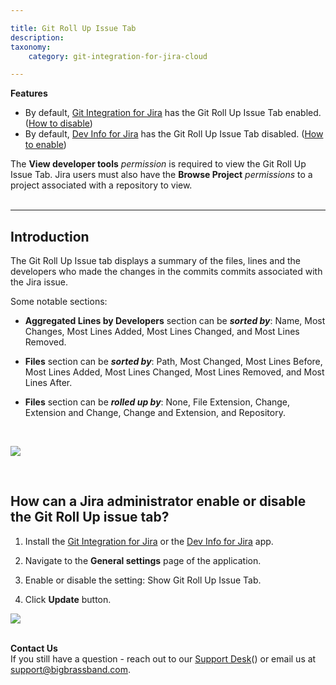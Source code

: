 ```yaml
---

title: Git Roll Up Issue Tab
description:
taxonomy:
    category: git-integration-for-jira-cloud

---
```


<div class="bbb-callout bbb--info">
    <div class="irow">
    <div class="ilogobox">
        <span class="logoimg"></span>
    </div>
    <div class="imsgbox">
        <b>Features</b>
        <ul>
            <li>
                By default, <a href='https://marketplace.atlassian.com/4984'>Git Integration for Jira</a> has the Git Roll Up Issue Tab enabled. (<a href='#how-can-a-jira-administrator-enable-or-disable-the-git-roll-up-issue-tab'>How to disable</a>)
            </li>
            <li>
                By default, <a href='https://marketplace.atlassian.com/1219270'>Dev Info for Jira</a> has the Git Roll Up Issue Tab disabled. (<a href='#how-can-a-jira-administrator-enable-or-disable-the-git-roll-up-issue-tab'>How to enable</a>)
            </li>
        </ul>
    </div>
    </div>
</div>

<div class="bbb-callout bbb--alert">
    <div class="irow">
    <div class="ilogobox">
        <span class="logoimg"></span>
    </div>
    <div class="imsgbox">
        The <b>View developer tools</b> <i>permission</i> is required to view the Git Roll Up Issue Tab. Jira users must also have the <b>Browse Project</b> <i>permissions</i> to a project associated with a repository to view.
    </div>
    </div>
</div>
<br>

* * *

## Introduction

The Git Roll Up Issue tab displays a summary of the files, lines and the developers who made the changes in the commits commits associated with the Jira issue.

Some notable sections:

*   **Aggregated Lines by Developers** section can be _**sorted by**_: Name, Most Changes, Most Lines Added, Most Lines Changed, and Most Lines Removed.

*   **Files** section can be _**sorted by**_: Path, Most Changed, Most Lines Before, Most Lines Added, Most Lines Changed, Most Lines Removed, and Most Lines After.

*   **Files** section can be _**rolled up by**_: None, File Extension, Change, Extension and Change, Change and Extension, and Repository.

<br>

![](https://bigbrassband.atlassian.net/wiki/download/thumbnails/138510337/gitcloud-jira-issue-rollup-tab-sel.png?version=1&modificationDate=1638616149130&cacheVersion=1&api=v2&width=680&height=554)

<br>

## How can a Jira administrator enable or disable the Git Roll Up issue tab?

1.  Install the [Git Integration for Jira](https://marketplace.atlassian.com/4984) or the [Dev Info for Jira](https://marketplace.atlassian.com/1219270) app.

2.  Navigate to the **General settings** page of the application.

3.  Enable or disable the setting: Show Git Roll Up Issue Tab.

4.  Click **Update** button.


![](https://bigbrassband.atlassian.net/wiki/download/thumbnails/138510337/gitcloud-gencfg-git-rollup-sel.png?version=1&modificationDate=1638616220087&cacheVersion=1&api=v2&width=680&height=250)

<br>

<div class="bbb-callout bbb--alert">
    <div class="irow">
    <div class="ilogobox">
        <span class="logoimg"></span>
    </div>
    <div class="imsgbox">
        <b>Contact Us</b><br>
        If you still have a question - reach out to our <a href='https://bigbrassband.atlassian.net/servicedesk/customer/portals'>Support Desk</a>() or email us at <a href='mailto:support@bigbrassband.com'>support@bigbrassband.com</a>.
    </div>
    </div>
</div>

